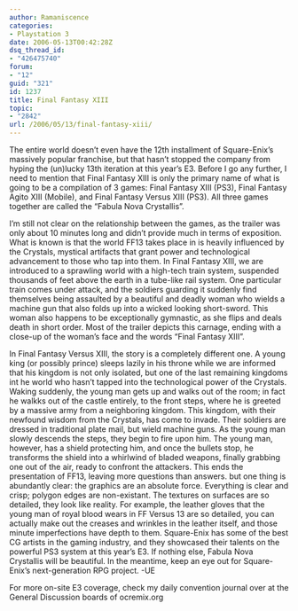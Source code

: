 ```yaml
---
author: Ramaniscence
categories:
- Playstation 3
date: 2006-05-13T00:42:28Z
dsq_thread_id:
- "426475740"
forum:
- "12"
guid: "321"
id: 1237
title: Final Fantasy XIII
topic:
- "2842"
url: /2006/05/13/final-fantasy-xiii/
---
```


The entire world doesn&#8217;t even have the 12th installment of Square-Enix&#8217;s massively popular franchise, but that hasn&#8217;t stopped the company from hyping the (un)lucky 13th iteration at this year&#8217;s E3. Before I go any further, I need to mention that Final Fantasy XIII is only the primary name of what is going to be a compilation of 3 games: Final Fantasy XIII (PS3), Final Fantasy Agito XIII (Mobile), and Final Fantasy Versus XIII (PS3). All three games together are called the &#8220;Fabula Nova Crystallis&#8221;.
  
I&#8217;m still not clear on the relationship between the games, as the trailer was only about 10 minutes long and didn&#8217;t provide much in terms of exposition. What is known is that the world FF13 takes place in is heavily influenced by the Crystals, mystical artifacts that grant power and technological advancement to those who tap into them. In Final Fantasy XIII, we are introduced to a sprawling world with a high-tech train system, suspended thousands of feet above the earth in a tube-like rail system. One particular train comes under attack, and the soldiers guarding it suddenly find themselves being assaulted by a beautiful and deadly woman who wields a machine gun that also folds up into a wicked looking short-sword. This woman also happens to be exceptionally gymnastic, as she flips and deals death in short order. Most of the trailer depicts this carnage, ending with a close-up of the woman&#8217;s face and the words &#8220;Final Fantasy XIII&#8221;.

In Final Fantasy Versus XIII, the story is a completely different one. A young king (or possibly prince) sleeps lazily in his throne while we are informed that his kingdom is not only isolated, but one of the last remaining kingdoms int he world who hasn&#8217;t tapped into the technological power of the Crystals. Waking suddenly, the young man gets up and walks out of the room; in fact he walkks out of the castle entirely, to the front steps, where he is greeted by a massive army from a neighboring kingdom. This kingdom, with their newfound wisdom from the Crystals, has come to invade. Their soldiers are dressed in traditional plate mail, but wield machine guns. As the young man slowly descends the steps, they begin to fire upon him. The young man, however, has a shield protecting him, and once the bullets stop, he transforms the shield into a whirlwind of bladed weapons, finally grabbing one out of the air, ready to confront the attackers. This ends the presentation of FF13, leaving more questions than answers. but one thing is abundantly clear: the graphics are an absolute force. Everything is clear and crisp; polygon edges are non-existant. The textures on surfaces are so detailed, they look like reality. For example, the leather gloves that the young man of royal blood wears in FF Versus 13 are so detailed, you can actually make out the creases and wrinkles in the leather itself, and those minute imperfections have depth to them. Square-Enix has some of the best CG artists in the gaming industry, and they showcased their talents on the powerful PS3 system at this year&#8217;s E3. If nothing else, Fabula Nova Crystallis will be beautiful. In the meantime, keep an eye out for Square-Enix&#8217;s next-generation RPG project. -UE

For more on-site E3 coverage, check my daily convention journal over at the General Discussion boards of ocremix.org